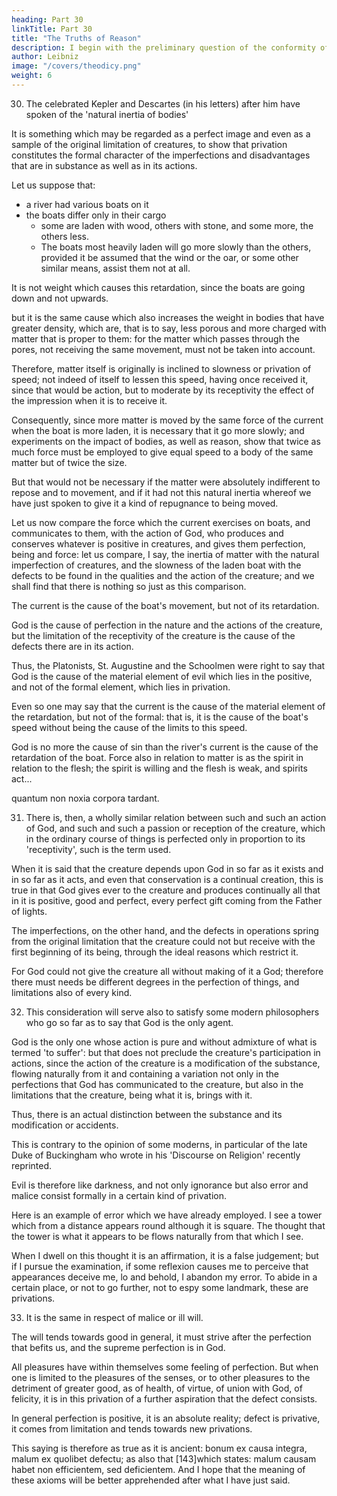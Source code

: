 ```yaml
---
heading: Part 30
linkTitle: Part 30
title: "The Truths of Reason"
description: I begin with the preliminary question of the conformity of faith with reason, and the use of philosophy in theology
author: Leibniz
image: "/covers/theodicy.png"
weight: 6
---
```




30. The celebrated Kepler and Descartes (in his letters) after him have spoken of the 'natural inertia of bodies'

It is something which may be regarded as a perfect image and even as a sample of the original limitation of creatures, to show that privation constitutes the formal character of the imperfections and disadvantages that are in substance as well as in its actions. 

Let us suppose that:
- a river had various boats on it
- the boats differ only in their cargo
  - some are laden with wood, others with stone, and some more, the others less.
  - The boats most heavily laden will go more slowly than the others, provided it be assumed that the wind or the oar, or some other similar means, assist them not at all.

It is not weight which causes this retardation, since the boats are going down and not upwards. 

but it is the same cause which also increases the weight in bodies that have greater density, which are, that is to say, less porous and more charged with matter that is proper to them: for the matter which passes through the pores, not receiving the same movement, must not be taken into account. 

Therefore, matter itself is originally is inclined to slowness or privation of speed; not indeed of itself to lessen this speed, having once received it, since that would be action, but to moderate by its receptivity the effect of the impression when it is to receive it. 

Consequently, since more matter is moved by the same force of the current when the boat is more laden, it is necessary that it go more slowly; and experiments on the impact of bodies, as well as reason, show that twice as much force must be employed to give equal speed to a body of the same matter but of twice the size. 

But that would not be necessary if the matter were absolutely indifferent to repose and to movement, and if it had not this natural inertia whereof we have just spoken to give it a kind of repugnance to being moved. 

Let us now compare the force which the current exercises on boats, and communicates to them, with the action of God, who produces and conserves whatever is positive in creatures, and gives them perfection, being and force: let us compare, I say, the inertia of matter with the natural imperfection of creatures, and the slowness of the laden boat with the defects to be found in the qualities and the action of the creature; and we shall find that there is nothing so just as this comparison.

The current is the cause of the boat's movement, but not of its retardation. 

God is the cause of perfection in the nature and the actions of the creature, but the limitation of the receptivity of the creature is the cause of the defects there are in its action. 

Thus, the Platonists, St. Augustine and the Schoolmen were right to say that God is the cause of the material element of evil which lies in the positive, and not of the formal element, which lies in privation.

Even so one may say that the current is the cause of the material element of the retardation, but not of the formal: that is, it is the cause of the boat's speed without being the cause of the limits to this speed.

God is no more the cause of sin than the river's current is the cause of the retardation of the boat. Force also in relation to matter is as the spirit in relation to the flesh; the spirit is willing and the flesh is weak, and spirits act...

quantum non noxia corpora tardant.

31. There is, then, a wholly similar relation between such and such an action of God, and such and such a passion or reception of the creature, which in the ordinary course of things is perfected only in proportion to its 'receptivity', such is the term used. 

When it is said that the creature depends upon God in so far as it exists and in so far as it acts, and even that conservation is a continual creation, this is true in that God gives ever to the creature and produces continually all that in it is positive, good and perfect, every perfect gift coming from the Father of lights.

The imperfections, on the other hand, and the defects in operations spring from the original limitation that the creature could not but receive with the first beginning of its being, through the ideal reasons which restrict it. 

For God could not give the creature all without making of it a God; therefore there must needs be different degrees in the perfection of things, and limitations also of every kind.

32. This consideration will serve also to satisfy some modern philosophers who go so far as to say that God is the only agent. 

God is the only one whose action is pure and without admixture of what is termed 'to suffer': but that does not preclude the creature's participation in actions, since the action of the creature is a modification of the substance, flowing naturally from it and containing a variation not only in the perfections that God has communicated to the creature, but also in the limitations that the creature, being what it is, brings with it. 

Thus, there is an actual distinction between the substance and its modification or accidents. 

This is contrary to the opinion of some moderns, in particular of the late Duke of Buckingham who wrote in his 'Discourse on Religion' recently reprinted. 

Evil is therefore like darkness, and not only ignorance but also error and malice consist formally in a certain kind of privation.

Here is an example of error which we have already employed. I see a tower which from a distance appears round although it is square. The thought that the tower is what it appears to be flows naturally from that which I see. 

When I dwell on this thought it is an affirmation, it is a false judgement; but if I pursue the examination, if some reflexion causes me to perceive that appearances deceive me, lo and behold, I abandon my error. To abide in a certain place, or not to go further, not to espy some landmark, these are privations.


33. It is the same in respect of malice or ill will.

The will tends towards good in general, it must strive after the perfection that befits us, and the supreme perfection is in God.

All pleasures have within themselves some feeling of perfection. But when one is limited to the pleasures of the senses, or to other pleasures to the detriment of greater good, as of health, of virtue, of union with God, of felicity, it is in this privation of a further aspiration that the defect consists. 

In general perfection is positive, it is an absolute reality; defect is privative, it comes from limitation and tends towards new privations.

This saying is therefore as true as it is ancient: bonum ex causa integra, malum ex quolibet defectu; as also that [143]which states: malum causam habet non efficientem, sed deficientem. And I hope that the meaning of these axioms will be better apprehended after what I have just said.

